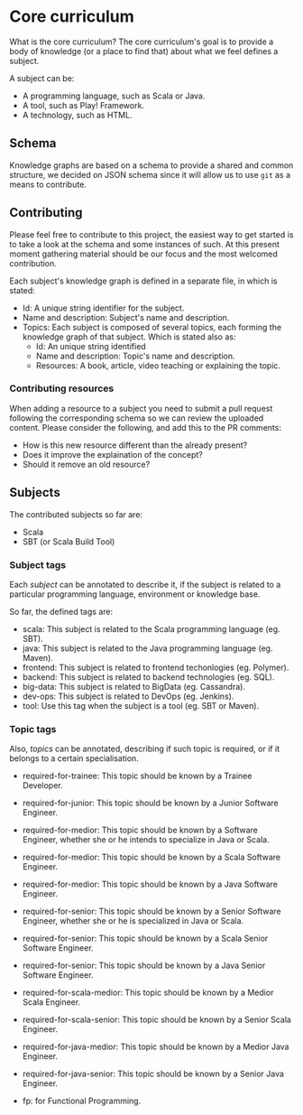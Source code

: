 # Core curriculum
What is the core curriculum?
The core curriculum's goal is to provide a body of knowledge (or a place to find that) about what we feel defines a subject.

A subject can be:
- A programming language, such as Scala or Java.
- A tool, such as Play! Framework.
- A technology, such as HTML.

## Schema
Knowledge graphs are based on a schema to provide a shared and common structure, we decided on JSON schema since it will allow us to use `git` as a means to contribute.

## Contributing
Please feel free to contribute to this project, the easiest way to get started is to take a look at the schema and some instances of such. At this present moment gathering material should be our focus and the most welcomed contribution.

Each subject's knowledge graph is defined in a separate file, in which is stated:
- Id: A unique string identifier for the subject.
- Name and description: Subject's name and description.
- Topics: Each subject is composed of several topics, each forming the knowledge graph of that subject. Which is stated also as:
    - Id: An unique string identified
    - Name and description: Topic's name and description.
    - Resources: A book, article, video teaching or explaining the topic.

### Contributing resources
When adding a resource to a subject you need to submit a pull request following the corresponding schema so we can review the uploaded content.
Please consider the following, and add this to the PR comments:
- How is this new resource different than the already present?
- Does it improve the explaination of the concept?
- Should it remove an old resource?

## Subjects
The contributed subjects so far are:

- Scala
- SBT (or Scala Build Tool)

### Subject tags
Each *subject* can be annotated to describe it, if the subject is related to a particular programming language, environment or knowledge base.

So far, the defined tags are:

- scala: This subject is related to the Scala programming language (eg. SBT).
- java: This subject is related to the Java programming language (eg. Maven).
- frontend: This subject is related to frontend techonlogies (eg. Polymer).
- backend: This subject is related to backend technologies (eg. SQL).
- big-data: This subject is related to BigData (eg. Cassandra).
- dev-ops: This subject is related to DevOps (eg. Jenkins).
- tool: Use this tag when the subject is a tool (eg. SBT or Maven).


### Topic tags
Also, *topics* can be annotated, describing if such topic is required, or if it belongs to a certain specialisation.

- required-for-trainee: This topic should be known by a Trainee Developer.
- required-for-junior: This topic should be known by a Junior Software Engineer.
- required-for-medior: This topic should be known by a Software Engineer, whether she or he intends to specialize in Java or Scala.
- required-for-medior: This topic should be known by a Scala Software Engineer.
- required-for-medior: This topic should be known by a Java Software Engineer.
- required-for-senior: This topic should be known by a Senior Software Engineer, whether she or he is specialized in Java or Scala.
- required-for-senior: This topic should be known by a Scala Senior Software Engineer.
- required-for-senior: This topic should be known by a Java Senior Software Engineer.



- required-for-scala-medior: This topic should be known by a Medior Scala Engineer.
- required-for-scala-senior: This topic should be known by a Senior Scala Engineer.
- required-for-java-medior: This topic should be known by a Medior Java Engineer.
- required-for-java-senior: This topic should be known by a Senior Java Engineer.
- fp: for Functional Programming.
